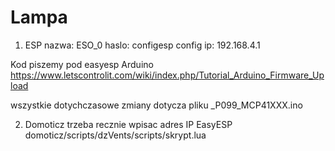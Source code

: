 # Lampa 

1. ESP 
nazwa: ESO_0
haslo: configesp
config ip:  192.168.4.1

Kod piszemy pod easyesp Arduino
https://www.letscontrolit.com/wiki/index.php/Tutorial_Arduino_Firmware_Upload

wszystkie dotychczasowe zmiany dotycza pliku _P099_MCP41XXX.ino


2. Domoticz
trzeba recznie wpisac adres IP EasyESP
domoticz/scripts/dzVents/scripts/skrypt.lua
